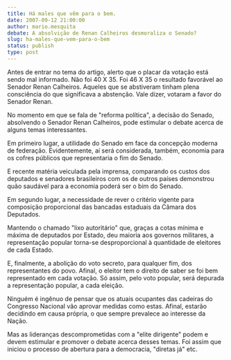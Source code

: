 ```yaml
---
title: Há males que vêm para o bem.
date: 2007-09-12 21:00:00
author: mario.mesquita
debate: A absolvição de Renan Calheiros desmoraliza o Senado?
slug: ha-males-que-vem-para-o-bem
status: publish 
type: post
---
```


Antes de entrar no tema do artigo, alerto que o placar da votação está sendo mal informado. Não foi 40 X 35. Foi 46 X 35 o resultado favorável ao Senador Renan Calheiros. Aqueles que se abstiveram tinham plena consciência do que significava a abstenção. Vale dizer, votaram a favor do Senador Renan.  

No momento em que se fala de "reforma política", a decisão do Senado, absolvendo o Senador Renan Calheiros, pode estimular o debate acerca de alguns temas interessantes.  

Em primeiro lugar, a utilidade do Senado em face da concepção moderna de federação. Evidentemente, aí será considerada, também, economia para os cofres públicos que representaria o fim do Senado.  

E recente matéria veiculada pela imprensa, comparando os custos dos deputados e senadores brasileiros com os de outros países demonstrou quão saudável para a economia poderá ser o bim do Senado.  

Em segundo lugar, a necessidade de rever o critério vigente para composição proporcional das bancadas estaduais da Câmara dos Deputados.  

Mantendo o chamado "lixo autoritário" que, graças a cotas mínima e máxima de deputados por Estado, deu maioria aos governos militares, a representação popular torna-se desproporcional à quantidade de eleitores de cada Estado.  

E, finalmente, a abolição do voto secreto, para qualquer fim, dos representantes do povo. Afinal, o eleitor tem o direito de saber se foi bem representado em cada votação. Só assim, pelo voto popular, será depurada a representação popular, a cada eleição.  

Ninguém é ingênuo de pensar que os atuais ocupantes das cadeiras do Congresso Nacional vão aprovar medidas como estas. Afinal, estarão decidindo em causa própria, o que sempre prevalece ao interesse da Nação.  

Mas as lideranças descomprometidas com a "elite dirigente" podem e devem estimular e promover o debate acerca desses temas. Foi assim que iniciou o processo de abertura para a democracia, "diretas já" etc.
